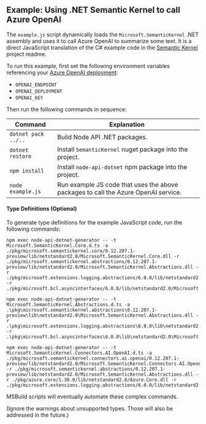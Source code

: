 
## Example: Using .NET Semantic Kernel to call Azure OpenAI
The `example.js` script dynamically loads the `Microsoft.SemanticKernel` .NET assembly and uses it
to call Azure OpenAI to summarize some text. It is a direct JavaScript translation of the C# example
code in the [Semantic Kernel](https://github.com/microsoft/semantic-kernel) project readme.

To run this example, first set the following environment variables referencing your
[Azure OpenAI deployment](https://learn.microsoft.com/en-us/azure/cognitive-services/openai/quickstart):
 - `OPENAI_ENDPOINT`
 - `OPENAI_DEPLOYMENT`
 - `OPENAI_KEY`

Then run the following commands in sequence:

| Command                          | Explanation
|----------------------------------|--------------------------------------------------
| `dotnet pack ../..`              | Build Node API .NET packages.
| `dotnet restore`                 | Install `SemanticKernel` nuget package into the project.
| `npm install`                    | Install `node-api-dotnet` npm package into the project.
| `node example.js`                | Run example JS code that uses the above packages to call the Azure OpenAI service.

#### Type Definitions (Optional)
To generate type definitions for the example JavaScript code, run the following commands:
```
npm exec node-api-dotnet-generator -- -t Microsoft.SemanticKernel.Core.d.ts -a ./pkg/microsoft.semantickernel.core/0.12.207.1-preview/lib/netstandard2.0/Microsoft.SemanticKernel.Core.dll -r ./pkg/microsoft.semantickernel.abstractions/0.12.207.1-preview/lib/netstandard2.0/Microsoft.SemanticKernel.Abstractions.dll -r ./pkg/microsoft.extensions.logging.abstractions/6.0.0/lib/netstandard2.0/Microsoft.Extensions.Logging.Abstractions.dll -r ./pkg/microsoft.bcl.asyncinterfaces/6.0.0/lib/netstandard2.0/Microsoft.Bcl.AsyncInterfaces.dll

npm exec node-api-dotnet-generator -- -t Microsoft.SemanticKernel.Abstractions.d.ts -a .\pkg\microsoft.semantickernel.abstractions\0.12.207.1-preview\lib\netstandard2.0\Microsoft.SemanticKernel.Abstractions.dll -r .\pkg\microsoft.extensions.logging.abstractions\6.0.0\lib\netstandard2.0\Microsoft.Extensions.Logging.Abstractions.dll -r .\pkg\microsoft.bcl.asyncinterfaces\6.0.0\lib\netstandard2.0\Microsoft.Bcl.AsyncInterfaces.dll

npm exec node-api-dotnet-generator -- -t Microsoft.SemanticKernel.Connectors.AI.OpenAI.d.ts -a ./pkg/microsoft.semantickernel.connectors.ai.openai/0.12.207.1-preview/lib/netstandard2.0/Microsoft.SemanticKernel.Connectors.AI.OpenAI.dll -r ./pkg/microsoft.semantickernel.abstractions/0.12.207.1-preview/lib/netstandard2.0/Microsoft.SemanticKernel.Abstractions.dll -r ./pkg/azure.core/1.30.0/lib/netstandard2.0/Azure.Core.dll -r ./pkg/microsoft.extensions.logging.abstractions/6.0.0/lib/netstandard2.0/Microsoft.Extensions.Logging.Abstractions.dll
```
MSBuild scripts will eventually automate these complex commands.

(Ignore the warnings about unsupported types. Those will also be addressed in the future.)
